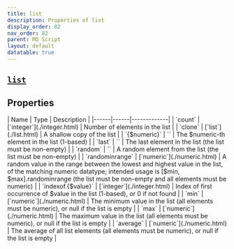 ```yaml
---
title: list
description: Properties of list
display_order: 82
nav_order: 82
parent: MD Script
layout: default
datatable: true
---
```


##  [`list`](./list.html) 


## Properties

<div class="datatable-begin"></div>
| Name | Type | Description |
|------|------|-------------|
| `count` | [`integer`](./integer.html) | Number of elements in the list |
| `clone` | [`list`](./list.html) | A shallow copy of the list |
| `{$numeric}` | `` | The $numeric-th element in the list (1-based) |
| `last` | `` | The last element in the list (the list must be non-empty) |
| `random` | `` | A random element from the list (the list must be non-empty) |
| `randominrange` | [`numeric`](./numeric.html) | A random value in the range between the lowest and highest value in the list, of the matching numeric datatype; intended usage is [$min, $max].randominrange (the list must be non-empty and all elements must be numeric) |
| `indexof.{$value}` | [`integer`](./integer.html) | Index of first occurrence of $value in the list (1-based), or 0 if not found |
| `min` | [`numeric`](./numeric.html) | The minimum value in the list (all elements must be numeric), or null if the list is empty |
| `max` | [`numeric`](./numeric.html) | The maximum value in the list (all elements must be numeric), or null if the list is empty |
| `average` | [`numeric`](./numeric.html) | The average of all list elements (all elements must be numeric), or null if the list is empty |
<div class="datatable-end"></div>



